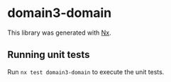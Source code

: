 # domain3-domain

This library was generated with [Nx](https://nx.dev).

## Running unit tests

Run `nx test domain3-domain` to execute the unit tests.
